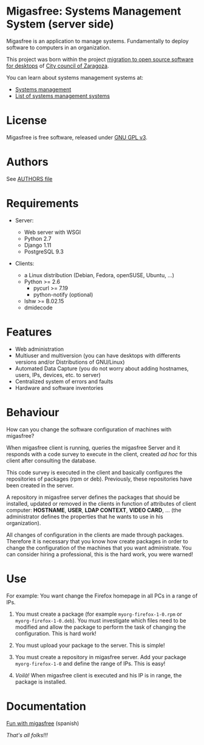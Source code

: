 Migasfree: Systems Management System (server side)
==================================================

Migasfree is an application to manage systems. Fundamentally to deploy software to computers in an organization.

This project was born within the project [migration to open source software for desktops](http://www.zaragoza.es/contenidos/azlinux/migracionescritoriosl.pdf) of [City council of Zaragoza](http://zaragozaciudad.net/azlinux).

You can learn about systems management systems at:

* [Systems management](http://en.wikipedia.org/wiki/Systems_management)
* [List of systems management systems](http://en.wikipedia.org/wiki/List_of_systems_management_systems)


License
=======

Migasfree is free software, released under [GNU GPL v3](https://github.com/migasfree/migasfree/blob/master/COPYING).


Authors
=======

See [AUTHORS file](https://github.com/migasfree/migasfree/blob/master/AUTHORS)


Requirements
============

* Server:
    + Web server with WSGI
    + Python 2.7
    + Django 1.11
    + PostgreSQL 9.3

* Clients:
    + a Linux distribution (Debian, Fedora, openSUSE, Ubuntu, ...)
    + Python >= 2.6
        - pycurl >= 7.19
        - python-notify (optional)
    + lshw >= B.02.15
    + dmidecode


Features
========

* Web administration
* Multiuser and multiversion (you can have desktops with differents versions and/or Distributions of GNU/Linux)
* Automated Data Capture (you do not worry about adding hostnames, users, IPs, devices, etc. to server)
* Centralized system of errors and faults
* Hardware and software inventories


Behaviour
=========

How can you change the software configuration of machines with migasfree?

When migasfree client is running, queries the migasfree Server and it responds with a code survey to execute in the client, created *ad hoc* for this client after consulting the database.

This code survey is executed in the client and basically configures the repositories of packages (rpm or deb). Previously, these repositories have been created in the server.

A repository in migasfree server defines the packages that should be installed, updated or removed in the clients in function of attributes of client computer: **HOSTNAME**, **USER**, **LDAP CONTEXT**, **VIDEO CARD**, ... (the administrator defines the properties that he wants to use in his organization).

All changes of configuration in the clients are made through packages. Therefore it is necessary that you know how create packages in order to change the configuration of the machines that you want administrate. You can consider hiring a professional, this is the hard work, you were warned!


Use
===

For example: You want change the Firefox homepage in all PCs in a range of IPs.

1. You must create a package (for example ``myorg-firefox-1-0.rpm`` or ``myorg-firefox-1-0.deb``). You must investigate which files need to be modified and allow the package to perform the task of changing the configuration. This is hard work!

2. You must upload your package to the server. This is simple!

3. You must create a repository in migasfree server. Add your package ``myorg-firefox-1-0`` and define the range of IPs. This is easy!

4. *Voilà!* When migasfree client is executed and his IP is in range, the package is installed.


Documentation
=============

[Fun with migasfree](http://fun-with-migasfree.readthedocs.org/en/master/index.html) (spanish)

*That's all folks!!!*
